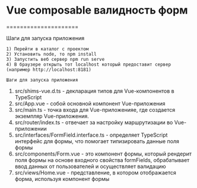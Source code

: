# Vue composable валидность форм
=====================

Шаги для запуска приложения
```
1) Перейти в каталог с проектом
2) Установить node, то npm install
3) Запустить веб сервер npm run serve
4) В браузере открыть тот localhost который предоставит сервер (например http://localhost:8181)

Шаги для запуска приложения
```
1) src/shims-vue.d.ts - декларация типов для Vue-компонентов в TypeScript
2) src/App.vue - собой основной компонент Vue-приложения
3) src/main.ts - точка входа для Vue-приложенияe, где создается экземпляр Vue-приложения.
4) src/router/index.ts - отвечает за настройку маршрутизации во Vue-приложении
5) src/interfaces/FormField.interface.ts - определяет TypeScript интерфейс для формы, что помогает типизировать данные поля формы
6) src/components/Form.vue - это компонент формы, который рендерит поля формы на основе входного свойства formFields, обрабатывает ввод данных от пользователей и осуществляет валидацию
7) src/views/Home.vue - представление, в котором отображается форма, используя компонент формы
